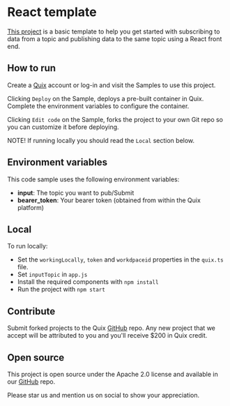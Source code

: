 # React template

[This project]() is a basic template to help you get started with subscribing to data from a topic and publishing data to the same topic using a React front end.

## How to run

Create a [Quix](https://portal.platform.quix.ai/self-sign-up?xlink=github) account or log-in and visit the Samples to use this project.

Clicking `Deploy` on the Sample, deploys a pre-built container in Quix. Complete the environment variables to configure the container.

Clicking `Edit code` on the Sample, forks the project to your own Git repo so you can customize it before deploying.

NOTE! If running locally you should read the `Local` section below.

## Environment variables

This code sample uses the following environment variables:

- **input**: The topic you want to pub/Submit
- **bearer_token**: Your bearer token (obtained from within the Quix platform)

## Local

To run locally:

 - Set the `workingLocally`, `token` and `workdpaceid` properties in the `quix.ts` file.
 - Set `inputTopic` in `app.js`
 - Install the required components with `npm install`
 - Run the project with `npm start`

## Contribute

Submit forked projects to the Quix [GitHub](https://github.com/quixio/quix-samples) repo. Any new project that we accept will be attributed to you and you'll receive $200 in Quix credit.

## Open source

This project is open source under the Apache 2.0 license and available in our [GitHub](https://github.com/quixio/quix-samples) repo.

Please star us and mention us on social to show your appreciation.